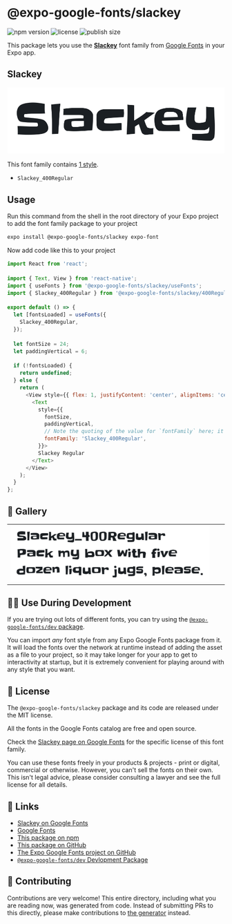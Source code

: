# @expo-google-fonts/slackey

![npm version](https://flat.badgen.net/npm/v/@expo-google-fonts/slackey)
![license](https://flat.badgen.net/github/license/expo/google-fonts)
![publish size](https://flat.badgen.net/packagephobia/install/@expo-google-fonts/slackey)

This package lets you use the [**Slackey**](https://fonts.google.com/specimen/Slackey) font family from [Google Fonts](https://fonts.google.com/) in your Expo app.

## Slackey

![Slackey](./font-family.png)

This font family contains [1 style](#-gallery).

- `Slackey_400Regular`

## Usage

Run this command from the shell in the root directory of your Expo project to add the font family package to your project
```sh
expo install @expo-google-fonts/slackey expo-font
```

Now add code like this to your project
```js
import React from 'react';

import { Text, View } from 'react-native';
import { useFonts } from '@expo-google-fonts/slackey/useFonts';
import { Slackey_400Regular } from '@expo-google-fonts/slackey/400Regular';

export default () => {
  let [fontsLoaded] = useFonts({
    Slackey_400Regular,
  });

  let fontSize = 24;
  let paddingVertical = 6;

  if (!fontsLoaded) {
    return undefined;
  } else {
    return (
      <View style={{ flex: 1, justifyContent: 'center', alignItems: 'center' }}>
        <Text
          style={{
            fontSize,
            paddingVertical,
            // Note the quoting of the value for `fontFamily` here; it expects a string!
            fontFamily: 'Slackey_400Regular',
          }}>
          Slackey Regular
        </Text>
      </View>
    );
  }
};

```

## 🔡 Gallery


||||
|-|-|-|
|![Slackey_400Regular](./Slackey_400Regular.ttf.png)||||


## 👩‍💻 Use During Development

If you are trying out lots of different fonts, you can try using the [`@expo-google-fonts/dev` package](https://github.com/expo/google-fonts/tree/master/font-packages/dev#readme).

You can import *any* font style from any Expo Google Fonts package from it. It will load the fonts
over the network at runtime instead of adding the asset as a file to your project, so it may take longer
for your app to get to interactivity at startup, but it is extremely convenient
for playing around with any style that you want.

## 📖 License

The `@expo-google-fonts/slackey` package and its code are released under the MIT license.

All the fonts in the Google Fonts catalog are free and open source.

Check the [Slackey page on Google Fonts](https://fonts.google.com/specimen/Slackey) for the specific license of this font family.

You can use these fonts freely in your products & projects - print or digital, commercial or otherwise. However, you can't sell the fonts on their own. This isn't legal advice, please consider consulting a lawyer and see the full license for all details.

## 🔗 Links

- [Slackey on Google Fonts](https://fonts.google.com/specimen/Slackey)
- [Google Fonts](https://fonts.google.com/)
- [This package on npm](https://www.npmjs.com/package/@expo-google-fonts/slackey)
- [This package on GitHub](https://github.com/expo/google-fonts/tree/master/font-packages/slackey)
- [The Expo Google Fonts project on GitHub](https://github.com/expo/google-fonts)
- [`@expo-google-fonts/dev` Devlopment Package](https://github.com/expo/google-fonts/tree/master/font-packages/dev)

## 🤝 Contributing

Contributions are very welcome! This entire directory, including what you are reading now, was generated from code. Instead of submitting PRs to this directly, please make contributions to [the generator](https://github.com/expo/google-fonts/tree/master/packages/generator) instead.
